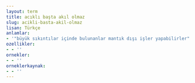 ```yaml
---
layout: term
title: acıklı başta akıl olmaz
slug: acikli-basta-akil-olmaz
lisan: Türkçe
anlamlar:
- '"büyük sıkıntılar içinde bulunanlar mantık dışı işler yapabilirler" anlamında kullanılan bir söz'
ozellikler:
- - ''
ornekler:
- - ''
orneklerkaynak:
- - ''
---
```


